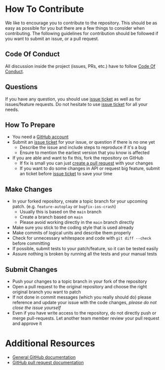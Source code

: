 # How To Contribute
We like to encourage you to contribute to the repository.
This should be as easy as possible for you but there are a few things to consider when contributing.
The following guidelines for contribution should be followed if you want to submit an issue, or a pull request.

## Code Of Conduct
All discussion inside the project (issues, PRs, etc.) have to follow [Code Of Conduct](https://github.com/aohorodnyk/binflags/blob/main/CODE_OF_CONDUCT.md).

## Questions
If you have any question, you should use [issue ticket](https://github.com/aohorodnyk/binflags/issues) as well as for issues/feature requests.
Do not hesitate to use [issue ticket](https://github.com/aohorodnyk/binflags/issues) for all your needs.

## How To Prepare
* You need a [GitHub account](https://github.com/join)
* Submit an [issue ticket](https://github.com/aohorodnyk/binflags/issues) for your issue, or question if there is no one yet
	* Describe the issue and include steps to reproduce if it's a bug
	* Ensure to mention the earliest version that you know is affected
* If you are able and want to fix this, fork the repository on GitHub
	* If fix is small you can just [create a pull request](https://github.com/aohorodnyk/binflags/pulls) with your changes
	* If you want to do some changes in API or request big feature, submit an ticket before [issue ticket](https://github.com/aohorodnyk/binflags/issues) to save your time

## Make Changes
* In your forked repository, create a topic branch for your upcoming patch. (e.g. `feature-autoplay` or `bugfix-ios-crash`)
	* Usually this is based on the `main` branch
	* Create a branch based on `main`
	* Please avoid working directly in the `main` branch directly
* Make sure you stick to the coding style that is used already
* Make commits of logical units and describe them properly
* Check for unnecessary whitespace and code with `git diff --check` before committing
* If possible, submit tests to your patch/feature, so it can be tested easily
* Assure nothing is broken by running all the tests and your manual tests

## Submit Changes
* Push your changes to a topic branch in your fork of the repository
* Open a pull request to the original repository and choose the right original branch you want to patch
* If not done in commit messages (which you really should do) please reference and update your issue with the code changes, _please do not close the issue yourself_
* Even if you have write access to the repository, do not directly push or merge pull-requests. Let another team member review your pull request and approve it

# Additional Resources
* [General GitHub documentation](http://help.github.com/)
* [GitHub pull request documentation](https://help.github.com/articles/about-pull-requests/)
